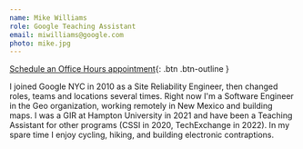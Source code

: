 ```yaml
---
name: Mike Williams
role: Google Teaching Assistant
email: miwilliams@google.com
photo: mike.jpg
---
```


[Schedule an Office Hours appointment](https://calendar.app.google/DbWqp3ny2qaufvyE9){: .btn .btn-outline }

I joined Google NYC in 2010 as a Site Reliability Engineer, then changed roles, teams and locations several times. Right now I'm a Software Engineer in the Geo organization, working remotely in New Mexico and building maps. I was a GIR at Hampton University in 2021 and have been a Teaching Assistant for other programs (CSSI in 2020, TechExchange in 2022). In my spare time I enjoy cycling, hiking, and building electronic contraptions.
